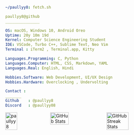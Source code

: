 ```yaml
~/paullyy8: fetch.sh
```

```yaml
paullyy8@github
_______________

OS: macOS, Windows 10, Android Oreo
Uptime: 20y 10m 19d   
Kernel: Computer Science Engineering Student  
IDE: VSCode, Turbo C++, Sublime Text, Neo Vim
Terminal : iTerm2 , Terminal.app, Kitty

Languages.Programming: C, Python  
Languages.Computer: HTML, CSS, Markdown, YAML  
Languages.Real: English, Hindi

Hobbies.Software: Web Development, UI/UX Design  
Hobbies.Hardware: Overclocking , Undervolting

Contact : 
_______
Github    : @paullyy8
Discord   : @paullyy08

```
<div style="display: flex; flex-direction: row; justify-content: space-between;">
  <!-- Most Used Languages -->
  <img src="https://github-readme-stats.vercel.app/api/top-langs?username=paullyy8&show_icons=true&locale=en&layout=compact&theme=dark&hide_border=true" style="width: 27%;" alt="paullyy8" />

  <!-- GitHub Stats -->
  <img src="https://github-readme-stats.vercel.app/api?username=paullyy8&theme=dark&hide_border=true&include_all_commits=true&count_private=true" style="width: 34%;" alt="GitHub Stats"/>

  <!-- GitHub Streak Stats -->
  <img src="https://github-readme-streak-stats.herokuapp.com/?user=paullyy8&theme=dark&hide_border=true" style="width: 37%;" alt="GitHub Streak Stats"/>
</div>
